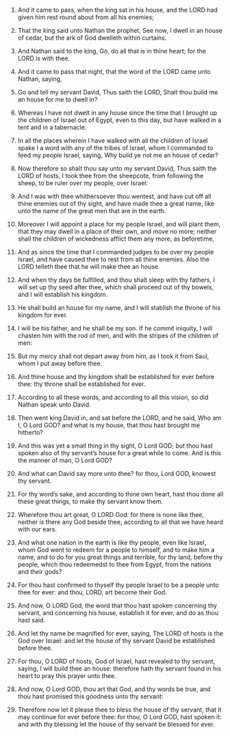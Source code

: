 1. And it came to pass, when the king sat in his house, and the LORD
had given him rest round about from all his enemies;

2. That the king
said unto Nathan the prophet, See now, I dwell in an house of cedar,
but the ark of God dwelleth within curtains.

3. And Nathan said to the king, Go, do all that is in thine heart;
for the LORD is with thee.

4. And it came to pass that night, that the word of the LORD came
unto Nathan, saying,

5. Go and tell my servant David, Thus saith the
LORD, Shalt thou build me an house for me to dwell in?

6. Whereas I
have not dwelt in any house since the time that I brought up the
children of Israel out of Egypt, even to this day, but have walked in
a tent and in a tabernacle.

7. In all the places wherein I have walked with all the children of
Israel spake I a word with any of the tribes of Israel, whom I
commanded to feed my people Israel, saying, Why build ye not me an
house of cedar?

8. Now therefore so shalt thou say unto my servant
David, Thus saith the LORD of hosts, I took thee from the sheepcote,
from following the sheep, to be ruler over my people, over Israel:

9. And I was with thee whithersoever thou wentest, and have cut off all
thine enemies out of thy sight, and have made thee a great name, like
unto the name of the great men that are in the earth.

10. Moreover I will appoint a place for my people Israel, and will
plant them, that they may dwell in a place of their own, and move no
more; neither shall the children of wickedness afflict them any more,
as beforetime,

11. And as since the time that I commanded judges to
be over my people Israel, and have caused thee to rest from all thine
enemies. Also the LORD telleth thee that he will make thee an house.

12. And when thy days be fulfilled, and thou shalt sleep with thy
fathers, I will set up thy seed after thee, which shall proceed out of
thy bowels, and I will establish his kingdom.

13. He shall build an house for my name, and I will stablish the
throne of his kingdom for ever.

14. I will be his father, and he shall be my son. If he commit
iniquity, I will chasten him with the rod of men, and with the stripes
of the children of men:

15. But my mercy shall not depart away from
him, as I took it from Saul, whom I put away before thee.

16. And thine house and thy kingdom shall be established for ever
before thee: thy throne shall be established for ever.

17. According to all these words, and according to all this vision,
so did Nathan speak unto David.

18. Then went king David in, and sat before the LORD, and he said,
Who am I, O Lord GOD? and what is my house, that thou hast brought me
hitherto?

19. And this was yet a small thing in thy sight, O Lord
GOD; but thou hast spoken also of thy servant’s house for a great
while to come. And is this the manner of man, O Lord GOD?

20. And
what can David say more unto thee? for thou, Lord GOD, knowest thy
servant.

21. For thy word’s sake, and according to thine own heart, hast thou
done all these great things, to make thy servant know them.

22. Wherefore thou art great, O LORD God: for there is none like
thee, neither is there any God beside thee, according to all that we
have heard with our ears.

23. And what one nation in the earth is like thy people, even like
Israel, whom God went to redeem for a people to himself, and to make
him a name, and to do for you great things and terrible, for thy land,
before thy people, which thou redeemedst to thee from Egypt, from the
nations and their gods?

24. For thou hast confirmed to thyself thy
people Israel to be a people unto thee for ever: and thou, LORD, art
become their God.

25. And now, O LORD God, the word that thou hast spoken concerning
thy servant, and concerning his house, establish it for ever, and do
as thou hast said.

26. And let thy name be magnified for ever, saying, The LORD of hosts
is the God over Israel: and let the house of thy servant David be
established before thee.

27. For thou, O LORD of hosts, God of Israel, hast revealed to thy
servant, saying, I will build thee an house: therefore hath thy
servant found in his heart to pray this prayer unto thee.

28. And now, O Lord GOD, thou art that God, and thy words be true,
and thou hast promised this goodness unto thy servant:

29. Therefore
now let it please thee to bless the house of thy servant, that it may
continue for ever before thee: for thou, O Lord GOD, hast spoken it:
and with thy blessing let the house of thy servant be blessed for
ever.